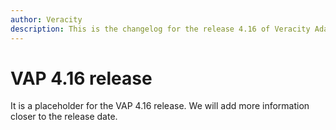 ```yaml
---
author: Veracity
description: This is the changelog for the release 4.16 of Veracity Adapter for Power BI (VAP).
---
```

# VAP 4.16 release

It is a placeholder for the VAP 4.16 release.
We will add more information closer to the release date.